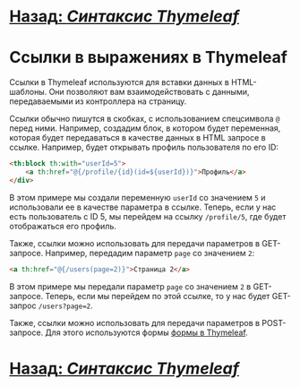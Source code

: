 # [**Назад**: *Синтаксис Thymeleaf*](../features/thymeleaf-syntax.md)

# Ссылки в выражениях в Thymeleaf

Ссылки в Thymeleaf используются для вставки данных в HTML-шаблоны. Они позволяют вам взаимодействовать с данными, передаваемыми из контроллера на страницу.

Ссылки обычно пишутся в скобках, с использованием спецсимвола `@` перед ними. Например, создадим блок, в котором будет переменная, которая будет передаваться в качестве данных в HTML запросе в ссылке. Например, будет открывать профиль пользователя по его ID:

```html
<th:block th:with="userId=5">
    <a th:href="@{/profile/{id}(id=${userId})}">Профиль</a>
</div>
```

В этом примере мы создали переменную `userId` со значением `5` и использовали ее в качестве параметра в ссылке. Теперь, если у нас есть пользователь с ID 5, мы перейдем на ссылку `/profile/5`, где будет отображаться его профиль.

Также, ссылки можно использовать для передачи параметров в GET-запросе. Например, передадим параметр `page` со значением `2`:

```html
<a th:href="@{/users(page=2)}">Страница 2</a>
```

В этом примере мы передали параметр `page` со значением `2` в GET-запросе. Теперь, если мы перейдем по этой ссылке, то у нас будет GET-запрос `/users?page=2`.

Также, ссылки можно использовать для передачи параметров в POST-запросе. Для этого используются формы [формы в Thymeleaf](syntax-forms.md).

# [**Назад**: *Синтаксис Thymeleaf*](../features/thymeleaf-syntax.md)
